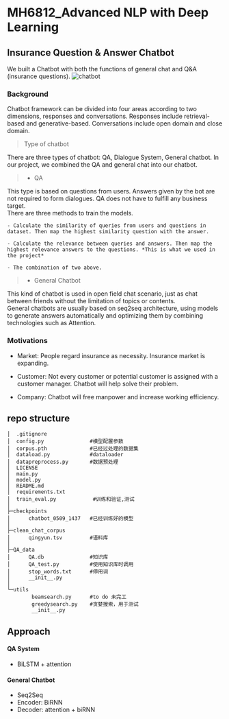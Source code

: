 # MH6812_Advanced NLP with Deep Learning
## Insurance Question & Answer Chatbot 

We built a Chatbot with both the functions of general chat and Q&A (insurance questions). 
![chatbot](https://github.com/yiwen26/NLP_chatbot/blob/master/graph/%E5%9B%BE%E7%89%871.gif)

### Background

Chatbot framework can be divided into four areas according to two dimensions, responses and conversations. Responses include retrieval-based and generative-based. Conversations include open domain and close domain.


> Type of chatbot

There are three types of chatbot: QA, Dialogue System, General chatbot. In our project, we combined the QA and general chat into our chatbot.

>- QA

This type is based on questions from users. Answers given by the bot are not required to form dialogues. QA does not have to fulfill any business target.    
There are three methods to train the models.    

    - Calculate the similarity of queries from users and questions in dataset. Then map the highest similarity question with the answer.    

    - Calculate the relevance between queries and answers. Then map the highest relevance answers to the questions. *This is what we used in the project*

    - The combination of two above.  

>- General Chatbot

This kind of chatbot is used in open field chat scenario, just as chat between friends without the limitation of topics or contents.    
General chatbots are usually based on seq2seq architecture, using models to generate answers automatically and optimizing them by combining technologies such as Attention.  

### Motivations

- Market: People regard insurance as necessity. Insurance market is expanding.

- Customer: Not every customer or potential customer is assigned with a customer manager. Chatbot will help solve their problem.

- Company: Chatbot will free manpower and increase working efficiency.

## repo structure

```
│  .gitignore
│  config.py               #模型配置参数
│  corpus.pth              #已经过处理的数据集
│  dataload.py             #dataloader
│  datapreprocess.py       #数据预处理
│  LICENSE
│  main.py               
│  model.py       
│  README.md
│  requirements.txt
│  train_eval.py            #训练和验证,测试
│  
├─checkpoints              
│      chatbot_0509_1437   #已经训练好的模型
│      
├─clean_chat_corpus
│      qingyun.tsv         #语料库
│      
├─QA_data
│      QA.db               #知识库
│      QA_test.py          #使用知识库时调用
│      stop_words.txt      #停用词
│      __init__.py
│      
└─utils
        beamsearch.py      #to do 未完工
        greedysearch.py    #贪婪搜索，用于测试
        __init__.py
```

## Approach

#### QA System

- BiLSTM + attention


#### General Chatbot
- Seq2Seq
- Encoder: BiRNN
- Decoder: attention + biRNN

